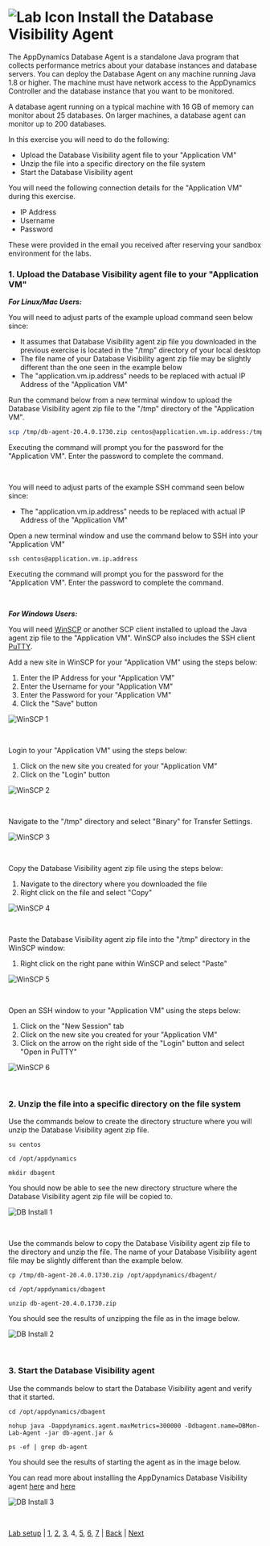 ![Lab Icon](./assets/images/lab-icon.png) Install the Database Visibility Agent
=========================================================================

The AppDynamics Database Agent is a standalone Java program that collects performance metrics about your database instances and database servers. You can deploy the Database Agent on any machine running Java 1.8 or higher. The machine must have network access to the AppDynamics Controller and the database instance that you want to be monitored.

A database agent running on a typical machine with 16 GB of memory can monitor about 25 databases. On larger machines, a database agent can monitor up to 200 databases.

In this exercise you will need to do the following:
- Upload the Database Visibility agent file to your "Application VM"
- Unzip the file into a specific directory on the file system
- Start the Database Visibility agent


You will need the following connection details for the "Application VM" during this exercise.

- IP Address
- Username
- Password

These were provided in the email you received after reserving your sandbox environment for the labs.

### **1.** Upload the Database Visibility agent file to your "Application VM"


***For Linux/Mac Users:***

You will need to adjust parts of the example upload command seen below since:

- It assumes that Database Visibility agent zip file you downloaded in the previous exercise is located in the "/tmp" directory of your local desktop
- The file name of your Database Visibility agent zip file may be slightly different than the one seen in the example below
- The "application.vm.ip.address" needs to be replaced with actual IP Address of the "Application VM"

Run the command below from a new terminal window to upload the Database Visibility agent zip file to the "/tmp" directory of the "Application VM".  

```bash
scp /tmp/db-agent-20.4.0.1730.zip centos@application.vm.ip.address:/tmp/
```

Executing the command will prompt you for the password for the "Application VM".  Enter the password to complete the command.

<br>

You will need to adjust parts of the example SSH command seen below since:
- The "application.vm.ip.address" needs to be replaced with actual IP Address of the "Application VM"

Open a new terminal window and use the command below to SSH into your "Application VM"

```
ssh centos@application.vm.ip.address
```

Executing the command will prompt you for the password for the "Application VM".  Enter the password to complete the command.

<br>

***For Windows Users:***

You will need [WinSCP](https://winscp.net/download/WinSCP-5.17.2-Setup.exe) or another SCP client installed to upload the Java agent zip file to the "Application VM".  WinSCP also includes the SSH client [PuTTY](https://www.putty.org/).
<br>

Add a new site in WinSCP for your "Application VM" using the steps below:

1. Enter the IP Address for your "Application VM"
2. Enter the Username for your "Application VM"
3. Enter the Password for your "Application VM"
4. Click the "Save" button

![WinSCP 1](./assets/images/04-winscp-01.png)

<br>

Login to your "Application VM" using the steps below:

1. Click on the new site you created for your "Application VM"
2. Click on the "Login" button

![WinSCP 2](./assets/images/04-winscp-02.png)

<br>

Navigate to the "/tmp" directory and select "Binary" for Transfer Settings.

![WinSCP 3](./assets/images/04-winscp-03.png)

<br>

Copy the Database Visibility agent zip file using the steps below:

1. Navigate to the directory where you downloaded the file
2. Right click on the file and select "Copy"

![WinSCP 4](./assets/images/04-winscp-04.png)

<br>

Paste the Database Visibility agent zip file into the "/tmp" directory in the WinSCP window:

1. Right click on the right pane within WinSCP and select "Paste"

![WinSCP 5](./assets/images/04-winscp-05.png)

<br>

Open an SSH window to your "Application VM" using the steps below:

1. Click on the "New Session" tab
2. Click on the new site you created for your "Application VM"
3. Click on the arrow on the right side of the "Login" button and select "Open in PuTTY"


![WinSCP 6](./assets/images/04-winscp-06.png)

<br>

### **2.** Unzip the file into a specific directory on the file system

Use the commands below to create the directory structure where you will unzip the Database Visibility agent zip file.

```
su centos

cd /opt/appdynamics

mkdir dbagent
```
You should now be able to see the new directory structure where the Database Visibility agent zip file will be copied to.

![DB Install 1](./assets/images/04-dbagent-install-01.png)

<br>

Use the commands below to copy the Database Visibility agent zip file to the directory and unzip the file.  The name of your Database Visibility agent file may be slightly different than the example below.

```
cp /tmp/db-agent-20.4.0.1730.zip /opt/appdynamics/dbagent/

cd /opt/appdynamics/dbagent

unzip db-agent-20.4.0.1730.zip
```

You should see the results of unzipping the file as in the image below.

![DB Install 2](./assets/images/04-dbagent-install-02.png)

<br>


### **3.** Start the Database Visibility agent

Use the commands below to start the Database Visibility agent and verify that it started.

```
cd /opt/appdynamics/dbagent

nohup java -Dappdynamics.agent.maxMetrics=300000 -Ddbagent.name=DBMon-Lab-Agent -jar db-agent.jar &

ps -ef | grep db-agent
```

You should see the results of starting the agent as in the image below.

You can read more about installing the AppDynamics Database Visibility agent [here](https://docs.appdynamics.com/display/latest/Overview+of+Database+Visibility) and [here](https://docs.appdynamics.com/display/latest/Install+the+Database+Agent)

![DB Install 3](./assets/images/04-dbagent-install-03.png)


<br>

[Lab setup](lab-exercise-00.md) | [1](lab-exercise-01.md), [2](lab-exercise-02.md), [3](lab-exercise-03.md), 4, [5](lab-exercise-05.md), [6](lab-exercise-06.md), [7](lab-exercise-07.md) | [Back](lab-exercise-03.md) | [Next](lab-exercise-05.md)

